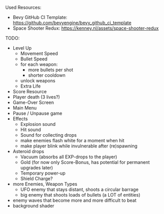 
Used Resources:

- Bevy GitHub CI Template: https://github.com/bevyengine/bevy_github_ci_template
- Space Shooter Redux: https://kenney.nl/assets/space-shooter-redux


TODO:
- Level Up
    - Movement Speed
    - Bullet Speed
    - for each weapon:
        - more bullets per shot
        - shorter cooldown
    - unlock weapons
    - Extra Life
- Score Resource
- Player death (3 lives?)
- Game-Over Screen
- Main Menu
- Pause / Unpause game
- Effects
    - Explosion sound
    - Hit sound
    - Sound for collecting drops
    - make enemies flash white for a moment when hit
    - make player blink while invulnerable after (re)spawning
- Asteroid drops
    - Vacuum (absorbs all EXP-drops to the player)
    - Gold (for now only Score-Bonus, has potential for permanent upgrades later)
    - Temporary power-up
    - Shield Charge?
- more Enemies, Weapon Types
    - UFO enemy that stays distant, shoots a circular barrage
    - big enemy that shoots loads of bullets (a LOT of entities)
- enemy waves that become more and more difficult to beat
- background shader
